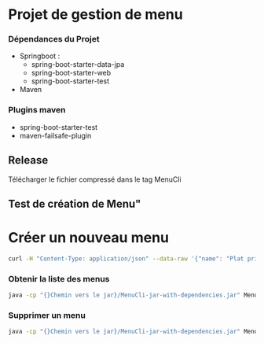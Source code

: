 # Projet de gestion de menu

### Dépendances du Projet

- Springboot :
  - spring-boot-starter-data-jpa
  - spring-boot-starter-web
  - spring-boot-starter-test 
- Maven

### Plugins maven

- spring-boot-starter-test
- maven-failsafe-plugin

## Release
Télécharger le fichier compressé dans le tag MenuCli

## Test de création de Menu"

# Créer un nouveau menu
```bash
curl -H "Content-Type: application/json" --data-raw '{"name": "Plat principal", "dishes": [{"name": "Ecrasé de pommes de terre"},{"name": "Purée"}]}' localhost:8080/menus
```

### Obtenir la liste des menus
```bash
java -cp "{}Chemin vers le jar}/MenuCli-jar-with-dependencies.jar" Menucli --server-url https://tdbm-menu-server.herokuapp.com list-menus
```

### Supprimer un menu
```bash
java -cp "{}Chemin vers le jar}/MenuCli-jar-with-dependencies.jar" Menucli --server-url https://tdbm-menu-server.herokuapp.com -i {Id du Menu a Delete} delete-menu`
```
